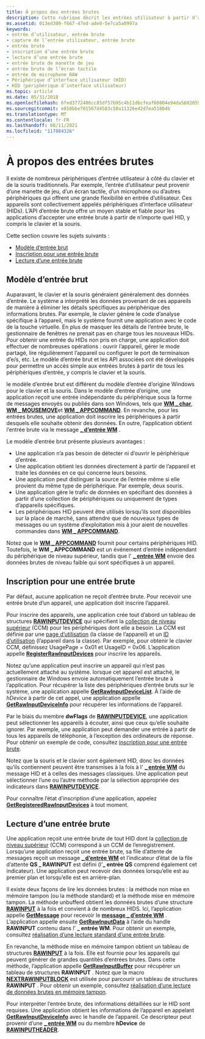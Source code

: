 ```yaml
---
title: À propos des entrées brutes
description: Cette rubrique décrit les entrées utilisateur à partir d’appareils tels que les manettes, les écrans tactiles et les microphones.
ms.assetid: 013ed309-f667-47ed-ade0-5e7ca5a0997a
keywords:
- entrée d’utilisateur, entrée brute
- capture de l’entrée utilisateur, entrée brute
- entrée brute
- inscription d’une entrée brute
- lecture d’une entrée brute
- entrée brute de manette de jeu
- entrée brute de l’écran tactile
- entrée de microphone RAW
- Périphérique d’interface utilisateur (HID)
- HID (périphérique d’interface utilisateur)
ms.topic: article
ms.date: 05/31/2018
ms.openlocfilehash: 6fed3772406cc85df57b95c4b11dbcfeaf60804e94da5602059ec790e87e0439
ms.sourcegitcommit: e858bbe701567d4583c50a11326e42d7ea51804b
ms.translationtype: MT
ms.contentlocale: fr-FR
ms.lasthandoff: 08/11/2021
ms.locfileid: "117884326"
---
```

# <a name="about-raw-input"></a>À propos des entrées brutes

Il existe de nombreux périphériques d’entrée utilisateur à côté du clavier et de la souris traditionnels. Par exemple, l’entrée d’utilisateur peut provenir d’une manette de jeu, d’un écran tactile, d’un microphone ou d’autres périphériques qui offrent une grande flexibilité en entrée d’utilisateur. Ces appareils sont collectivement appelés périphériques d’interface utilisateur (HIDs). L’API d’entrée brute offre un moyen stable et fiable pour les applications d’accepter une entrée brute à partir de n’importe quel HID, y compris le clavier et la souris.

Cette section couvre les sujets suivants :

-   [Modèle d’entrée brut](#raw-input-model)
-   [Inscription pour une entrée brute](#registration-for-raw-input)
-   [Lecture d’une entrée brute](#reading-raw-input)

## <a name="raw-input-model"></a>Modèle d’entrée brut

Auparavant, le clavier et la souris généraient généralement des données d’entrée. Le système a interprété les données provenant de ces appareils de manière à éliminer les détails spécifiques au périphérique des informations brutes. Par exemple, le clavier génère le code d’analyse spécifique à l’appareil, mais le système fournit une application avec le code de la touche virtuelle. En plus de masquer les détails de l’entrée brute, le gestionnaire de fenêtres ne prenait pas en charge tous les nouveaux HIDs. Pour obtenir une entrée du HIDs non pris en charge, une application doit effectuer de nombreuses opérations : ouvrir l’appareil, gérer le mode partagé, lire régulièrement l’appareil ou configurer le port de terminaison d’e/s, etc. Le modèle d’entrée brut et les API associées ont été développés pour permettre un accès simple aux entrées brutes à partir de tous les périphériques d’entrée, y compris le clavier et la souris.

le modèle d’entrée brut est différent du modèle d’entrée d’origine Windows pour le clavier et la souris. Dans le modèle d’entrée d’origine, une application reçoit une entrée indépendante du périphérique sous la forme de messages envoyés ou publiés dans son Windows, tels que [**WM \_ char**](wm-char.md), [**WM \_ MOUSEMOVE**](wm-mousemove.md)et [**WM \_ APPCOMMAND**](wm-appcommand.md). En revanche, pour les entrées brutes, une application doit inscrire les périphériques à partir desquels elle souhaite obtenir des données. En outre, l’application obtient l’entrée brute via le message [**\_ d’entrée WM**](wm-input.md) .

Le modèle d’entrée brut présente plusieurs avantages :

-   Une application n’a pas besoin de détecter ni d’ouvrir le périphérique d’entrée.
-   Une application obtient les données directement à partir de l’appareil et traite les données en ce qui concerne leurs besoins.
-   Une application peut distinguer la source de l’entrée même si elle provient du même type de périphérique. Par exemple, deux souris.
-   Une application gère le trafic de données en spécifiant des données à partir d’une collection de périphériques ou uniquement de types d’appareils spécifiques.
-   Les périphériques HID peuvent être utilisés lorsqu’ils sont disponibles sur la place de marché, sans attendre que de nouveaux types de messages ou un système d’exploitation mis à jour aient de nouvelles commandes dans [**WM \_ APPCOMMAND**](wm-appcommand.md).

Notez que le [**WM \_ APPCOMMAND**](wm-appcommand.md) fournit pour certains périphériques HID. Toutefois, le **WM \_ APPCOMMAND** est un événement d’entrée indépendant du périphérique de niveau supérieur, tandis que l' [**\_ entrée WM**](wm-input.md) envoie des données brutes de niveau faible qui sont spécifiques à un appareil.

## <a name="registration-for-raw-input"></a>Inscription pour une entrée brute

Par défaut, aucune application ne reçoit d’entrée brute. Pour recevoir une entrée brute d’un appareil, une application doit inscrire l’appareil.

Pour inscrire des appareils, une application crée tout d’abord un tableau de structures [**RAWINPUTDEVICE**](/windows/win32/api/winuser/ns-winuser-rawinputdevice) qui spécifient la [collection de niveau supérieur](/windows-hardware/drivers/hid/top-level-collections) (CCM) pour les périphériques dont elle a besoin. La CCM est définie par une [page d’utilisation](/windows-hardware/drivers/hid/hid-usages#usage-page) (la classe de l’appareil) et un [ID d’utilisation](/windows-hardware/drivers/hid/hid-usages#usage-id) (l’appareil dans la classe). Par exemple, pour obtenir le clavier CCM, définissez UsagePage = 0x01 et UsageID = 0x06. L’application appelle [**RegisterRawInputDevices**](/windows/win32/api/winuser/nf-winuser-registerrawinputdevices) pour inscrire les appareils.

Notez qu’une application peut inscrire un appareil qui n’est pas actuellement attaché au système. lorsque cet appareil est attaché, le gestionnaire de Windows envoie automatiquement l’entrée brute à l’application. Pour récupérer la liste des périphériques d’entrée bruts sur le système, une application appelle [**GetRawInputDeviceList**](/windows/win32/api/winuser/nf-winuser-getrawinputdevicelist). À l’aide de *hDevice* à partir de cet appel, une application appelle [**GetRawInputDeviceInfo**](/windows/win32/api/winuser/nf-winuser-getrawinputdeviceinfoa) pour récupérer les informations de l’appareil.

Par le biais du membre **dwFlags** de [**RAWINPUTDEVICE**](/windows/win32/api/winuser/ns-winuser-rawinputdevice), une application peut sélectionner les appareils à écouter, ainsi que ceux qu’elle souhaite ignorer. Par exemple, une application peut demander une entrée à partir de tous les appareils de téléphonie, à l’exception des ordinateurs de réponse. Pour obtenir un exemple de code, consultez [inscription pour une entrée brute](using-raw-input.md).

Notez que la souris et le clavier sont également HID, donc les données qu’ils contiennent peuvent être transmises à la fois à l' [**\_ entrée WM**](wm-input.md) du message HID et à celles des messages classiques. Une application peut sélectionner l’une ou l’autre méthode par la sélection appropriée des indicateurs dans [**RAWINPUTDEVICE**](/windows/win32/api/winuser/ns-winuser-rawinputdevice).

Pour connaître l’état d’inscription d’une application, appelez [**GetRegisteredRawInputDevices**](/windows/win32/api/winuser/nf-winuser-getregisteredrawinputdevices) à tout moment.

## <a name="reading-raw-input"></a>Lecture d’une entrée brute

Une application reçoit une entrée brute de tout HID dont la [collection de niveau supérieur](/windows-hardware/drivers/hid/top-level-collections) (CCM) correspond à un CCM de l’enregistrement. Lorsqu’une application reçoit une entrée brute, sa file d’attente de messages reçoit un message [**\_ d’entrée WM**](wm-input.md) et l’indicateur d’état de la file d’attente **QS \_ RAWINPUT** est défini (l'**\_ entrée QS** comprend également cet indicateur). Une application peut recevoir des données lorsqu’elle est au premier plan et lorsqu’elle est en arrière-plan.

Il existe deux façons de lire les données brutes : la méthode non mise en mémoire tampon (ou la méthode standard) et la méthode mise en mémoire tampon. La méthode unbufferd obtient les données brutes d’une structure [**RAWINPUT**](/windows/win32/api/winuser/ns-winuser-rawinput) à la fois et convient à de nombreux HIDS. Ici, l’application appelle [**GetMessage**](/windows/desktop/api/winuser/nf-winuser-getmessage) pour recevoir le [**message \_ d’entrée WM**](wm-input.md) . L’application appelle ensuite [**GetRawInputData**](/windows/win32/api/winuser/nf-winuser-getrawinputdata) à l’aide du handle **RAWINPUT** contenu dans l' **\_ entrée WM**. Pour obtenir un exemple, consultez [réalisation d’une lecture standard d’une entrée brute](using-raw-input.md).

En revanche, la méthode mise en mémoire tampon obtient un tableau de structures [**RAWINPUT**](/windows/win32/api/winuser/ns-winuser-rawinput) à la fois. Elle est fournie pour les appareils qui peuvent générer de grandes quantités d’entrées brutes. Dans cette méthode, l’application appelle [**GetRawInputBuffer**](/windows/win32/api/winuser/nf-winuser-getrawinputbuffer) pour récupérer un tableau de structures **RAWINPUT** . Notez que la macro [**NEXTRAWINPUTBLOCK**](/windows/win32/api/winuser/nf-winuser-nextrawinputblock) est utilisée pour parcourir un tableau de structures **RAWINPUT** . Pour obtenir un exemple, consultez [réalisation d’une lecture de données brutes en mémoire tampon](using-raw-input.md).

Pour interpréter l’entrée brute, des informations détaillées sur le HID sont requises. Une application obtient les informations de l’appareil en appelant [**GetRawInputDeviceInfo**](/windows/win32/api/winuser/nf-winuser-getrawinputdeviceinfoa) avec le handle de l’appareil. Ce descripteur peut provenir d’une [**\_ entrée WM**](wm-input.md) ou du membre **hDevice** de [**RAWINPUTHEADER**](/windows/win32/api/winuser/ns-winuser-rawinputheader).